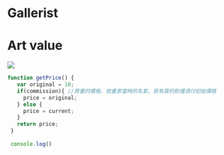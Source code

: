# Gallerist

# Art value
![](https://scontent-tpe1-1.xx.fbcdn.net/v/t1.0-9/24067931_1929914183691684_8288090987840623560_n.jpg?oh=1adf55f003ad4bc4fd02168346ad162b&oe=5A9E7CB2)

   ```javascript
   function getPrice() {
      var original = 10;
      if(commission){ //買畫的價格，依畫家當時的名氣，若有簽約則僅須付初始價格
        price = original;
      } else {
        price = current;
      }  
      return price;
    }
    
    console.log()
  ```  
  

